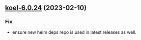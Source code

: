 

## [koel-6.0.24](https://github.com/truecharts/charts/compare/koel-6.0.23...koel-6.0.24) (2023-02-10)

### Fix

- ensure new helm deps repo is used in latest releases as well.
  
  